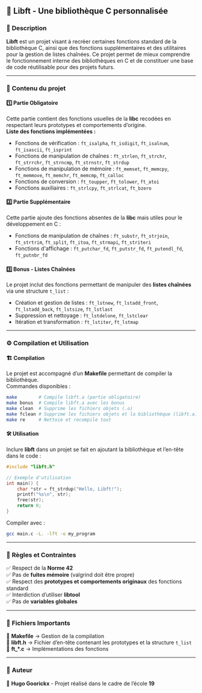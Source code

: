 
## 📌 **Libft - Une bibliothèque C personnalisée**  

### 📖 **Description**  
**Libft** est un projet visant à recréer certaines fonctions standard de la bibliothèque C, ainsi que des fonctions supplémentaires et des utilitaires pour la gestion de listes chaînées. Ce projet permet de mieux comprendre le fonctionnement interne des bibliothèques en C et de constituer une base de code réutilisable pour des projets futurs.  

---

### 📂 **Contenu du projet**  

#### 1️⃣ **Partie Obligatoire**  
Cette partie contient des fonctions usuelles de la **libc** recodées en respectant leurs prototypes et comportements d’origine.  
**Liste des fonctions implémentées :**  
- Fonctions de vérification : `ft_isalpha`, `ft_isdigit`, `ft_isalnum`, `ft_isascii`, `ft_isprint`  
- Fonctions de manipulation de chaînes : `ft_strlen`, `ft_strchr`, `ft_strrchr`, `ft_strncmp`, `ft_strnstr`, `ft_strdup`  
- Fonctions de manipulation de mémoire : `ft_memset`, `ft_memcpy`, `ft_memmove`, `ft_memchr`, `ft_memcmp`, `ft_calloc`  
- Fonctions de conversion : `ft_toupper`, `ft_tolower`, `ft_atoi`  
- Fonctions auxiliaires : `ft_strlcpy`, `ft_strlcat`, `ft_bzero`  

#### 2️⃣ **Partie Supplémentaire**  
Cette partie ajoute des fonctions absentes de la **libc** mais utiles pour le développement en C :  
- Fonctions de manipulation de chaînes : `ft_substr`, `ft_strjoin`, `ft_strtrim`, `ft_split`, `ft_itoa`, `ft_strmapi`, `ft_striteri`  
- Fonctions d'affichage : `ft_putchar_fd`, `ft_putstr_fd`, `ft_putendl_fd`, `ft_putnbr_fd`  

#### 3️⃣ **Bonus - Listes Chaînées**  
Le projet inclut des fonctions permettant de manipuler des **listes chaînées** via une structure `t_list` :  
- Création et gestion de listes : `ft_lstnew`, `ft_lstadd_front`, `ft_lstadd_back`, `ft_lstsize`, `ft_lstlast`  
- Suppression et nettoyage : `ft_lstdelone`, `ft_lstclear`  
- Itération et transformation : `ft_lstiter`, `ft_lstmap`  

---

### ⚙️ **Compilation et Utilisation**  

#### 🏗 **Compilation**  
Le projet est accompagné d’un **Makefile** permettant de compiler la bibliothèque.  
Commandes disponibles :  
```bash
make        # Compile libft.a (partie obligatoire)
make bonus  # Compile libft.a avec les bonus
make clean  # Supprime les fichiers objets (.o)
make fclean # Supprime les fichiers objets et la bibliothèque (libft.a)
make re     # Nettoie et recompile tout
```

#### 🛠 **Utilisation**  
Inclure **libft** dans un projet se fait en ajoutant la bibliothèque et l’en-tête dans le code :  
```c
#include "libft.h"

// Exemple d'utilisation
int main() {
    char *str = ft_strdup("Hello, Libft!");
    printf("%s\n", str);
    free(str);
    return 0;
}
```
Compiler avec :  
```bash
gcc main.c -L. -lft -o my_program
```

---

### 📜 **Règles et Contraintes**  
✅ Respect de la **Norme 42**  
✅ Pas de **fuites mémoire** (valgrind doit être propre)  
✅ Respect des **prototypes et comportements originaux** des fonctions standard  
✅ Interdiction d’utiliser **libtool**  
✅ Pas de **variables globales**  

---

### 📄 **Fichiers Importants**  
📂 **Makefile** → Gestion de la compilation  
📂 **libft.h** → Fichier d’en-tête contenant les prototypes et la structure `t_list`  
📂 **ft_*.c** → Implémentations des fonctions  

---

### 🚀 **Auteur**  
👤 **Hugo Goorickx** - Projet réalisé dans le cadre de l’école **19**  
